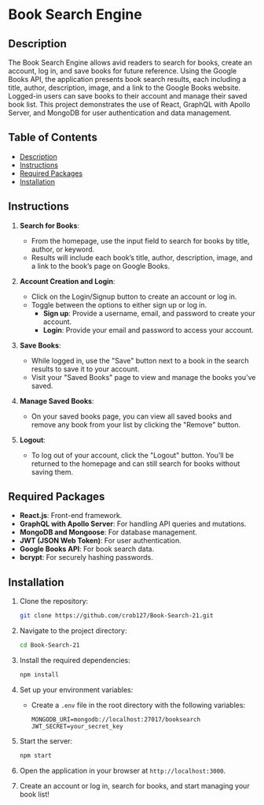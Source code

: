 # Book Search Engine

## Description

The Book Search Engine allows avid readers to search for books, create an account, log in, and save books for future reference. Using the Google Books API, the application presents book search results, each including a title, author, description, image, and a link to the Google Books website. Logged-in users can save books to their account and manage their saved book list. This project demonstrates the use of React, GraphQL with Apollo Server, and MongoDB for user authentication and data management.

## Table of Contents

- [Description](#description)
- [Instructions](#instructions)
- [Required Packages](#required-packages)
- [Installation](#installation)

## Instructions

1. **Search for Books**:
   - From the homepage, use the input field to search for books by title, author, or keyword.
   - Results will include each book’s title, author, description, image, and a link to the book’s page on Google Books.

2. **Account Creation and Login**:
   - Click on the Login/Signup button to create an account or log in.
   - Toggle between the options to either sign up or log in.
     - **Sign up**: Provide a username, email, and password to create your account.
     - **Login**: Provide your email and password to access your account.

3. **Save Books**:
   - While logged in, use the "Save" button next to a book in the search results to save it to your account.
   - Visit your "Saved Books" page to view and manage the books you’ve saved.

4. **Manage Saved Books**:
   - On your saved books page, you can view all saved books and remove any book from your list by clicking the "Remove" button.

5. **Logout**:
   - To log out of your account, click the "Logout" button. You’ll be returned to the homepage and can still search for books without saving them.

## Required Packages

- **React.js**: Front-end framework.
- **GraphQL with Apollo Server**: For handling API queries and mutations.
- **MongoDB and Mongoose**: For database management.
- **JWT (JSON Web Token)**: For user authentication.
- **Google Books API**: For book search data.
- **bcrypt**: For securely hashing passwords.
  
## Installation

1. Clone the repository:
    ```bash
    git clone https://github.com/crob127/Book-Search-21.git
    ```

2. Navigate to the project directory:
    ```bash
    cd Book-Search-21
    ```

3. Install the required dependencies:
    ```bash
    npm install
    ```

4. Set up your environment variables:
   - Create a `.env` file in the root directory with the following variables:
     ```env
     MONGODB_URI=mongodb://localhost:27017/booksearch
     JWT_SECRET=your_secret_key
     ```

5. Start the server:
    ```bash
    npm start
    ```

6. Open the application in your browser at `http://localhost:3000`.

7. Create an account or log in, search for books, and start managing your book list!

